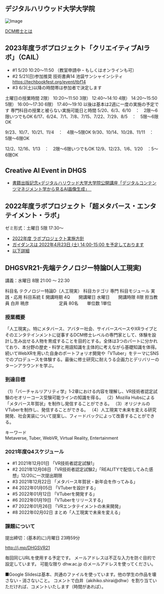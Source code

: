 ## デジタルハリウッド大学大学院

![Image](https://akihiko.shirai.as/dhgs/assets/202111-avatars.png)

[DCM修士とは](https://gs.dhw.ac.jp/education/dcm/) 

## 2023年度ラボプロジェクト「クリエイティブAIラボ」（CAIL）

- #1 5/20 10:20〜11:50 （教室申請中・もしくはオンラインも可）
- #2 5/21(日)参加推奨 技術書典14 池袋サンシャインシティ https://techbookfest.org/event/tbf14
- #3 6/3(土)以降の時間帯は参加者で決定します

土曜日の授業時間
2限） 10:20〜11:50
3限） 12:40〜14:10
4限） 14:20〜15:50
5限） 16:00〜17:30
6限） 17:40〜19:10
以後は基本は2週に一度の実施の予定です
専門科目の授業と被らない実施可能日と時間
5/20、6/3、6/10　：　2限～6限いつでもOK
6/17、6/24、7/1、7/8、7/15、7/22、7/29、8/5　：　5限～6限OK

9/23、10/7、10/21、11/4　：　4限～5限OK
9/30、10/14、10/28、11/11　：　5限～6限OK

12/2、12/16、1/13　：　2限～6限いつでもOK
12/9、12/23、1/6、1/20　：5～6限OK

## Creative AI Event in DHGS

- [書籍出版記念×デジタルハリウッド大学大学院公開講座「デジタルコンテンツマネジメント学から見るAI画像生成」　](https://gs.dhw.ac.jp/news/2022-12-20/)

## 2022年度ラボプロジェクト「超メタバース・エンタテイメント・ラボ」

ゼミ形式：土曜日 5限 17:30～

- [2022年度 ラボプロジェクト実施方針](https://gs.dhw.ac.jp/uploads/labproject.pdf)
- [ガイダンスは 2022年4月23日 (土) 14:00-15:00 を予定しております](https://twitter.com/o_ob/status/1496132127787991040?s=20&t=f-0XRRVndIA1qkLFmcFSAQ)
- [以下詳細](https://akihiko.shirai.as/dhgs/VR21/MMEL22)

## DHGSVR21-先端テクノロジー特論D(人工現実) 

講義：水曜日 8限 21:00 ～ 22:30 

科目名	テクノロジー特論D（人工現実）
科目カテゴリ	専門
科目モジュール	実践・応用
科目系統	E
開講時期	4Q　　開講曜日	水曜日　　開講時限	8限
担当教員	白井 暁彦　　　　　　　定員	80名　　単位数	1単位

### 授業概要	
「人工現実」、特にメタバース、アバター社会、サイバースペースやXRライブとそのエンタテインメントに従事するDCM修士レベルの専門家として、体験を設計し生み出せる人物を育成することを目的とする。全体は3つのパートに分かれており、本分野の歴史・科学と用語知識を主体的に考えながら基礎知識を体得。続いてWebXRを用いた自身のポートフォリオ開発や「VTuber」をテーマにSNSでのプロデュースを体験する。最後に修士研究に耐えうる企画力とデリバリーのターンアラウンドを学ぶ。

### 到達目標	
（1）「バーチャルリアリティ学」1‐2章における内容を理解し、VR技術者認定試験のセオリーコース受験可能ラインの知識を得る。
（2）Mozilla Hubsによる「メタバース年賀状」を制作し発信することができる。
（3）オリジナルのVTuberを制作し、発信することができる。
（4）人工現実で未来を変える研究開発、社会実装について提案し、フィードバックによって改善することができる。

キーワード	
Metaverse, Tuber, WebVR, Virtual Reality, Entertainment

### 2021年度Q4スケジュール

- #1 2021年12月01日 「VR技術者認定試験1」
- #2 2021年12月08日 「VR技術者認定試験2」「REALITYで配信してみた感想」12/20に一次提出期限
- #3 2021年12月22日 「メタバース年賀状・新年会を作ってみる」
- #4 2022年01月05日 「VTuberを設計する」
- #5 2022年01月12日 「VTuberを開発する」
- #6 2022年01月19日 「VTuberをリリースする」
- #7 2022年01月26日 「VRエンタテイメントの未来開発」
- #8 2022年02月02日 まとめ「人工現実で未来を変える」

### 課題について

提出締切：(基本的に)月曜日 23時59分

http://j.mp/DHGSVR21 

毎回同じURLを使用する予定です。
メールアドレスは不正な入力を防ぐ目的で設定しています。
可能な限り dhw.ac.jp のメールアドレスを使ってください。

■Google Slidesは基本、共通のファイルを使っています。他の学生の作品を壊さない・消さないこと。
コメントで白井（akihiko.shirai@dhw）を割り当ていただければ、コメントいたします（時間があれば）。


